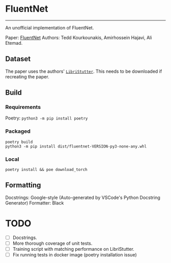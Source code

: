 # FluentNet

---

An unofficial implementation of FluentNet.

Paper: [FluentNet](https://arxiv.org/abs/2009.11394)
Authors: Tedd Kourkounakis, Amirhossein Hajavi, Ali Etemad.

## Dataset

The paper uses the authors' [`LibriStutter`](https://dataverse.scholarsportal.info/dataset.xhtml?persistentId=doi:10.5683/SP3/NKVOGQ). This needs to be downloaded if recreating the paper.

## Build

### Requirements

Poetry: `python3 -m pip install poetry`

### Packaged

```
poetry build
python3 -m pip install dist/fluentnet-VERSION-py3-none-any.whl
```

### Local

`poetry install && poe download_torch`

## Formatting

Docstrings: Google-style (Auto-generated by VSCode's Python Docstring Generator)
Formatter: Black

# TODO

- [ ] Docstrings.
- [ ] More thorough coverage of unit tests.
- [ ] Training script with matching performance on LibriStutter.
- [ ] Fix running tests in docker image (poetry installation issue)

